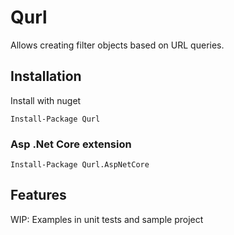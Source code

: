 # Qurl

Allows creating filter objects based on URL queries.

## Installation

Install with nuget

    Install-Package Qurl
    

### Asp .Net Core extension


    Install-Package Qurl.AspNetCore

## Features

WIP: Examples in unit tests and sample project
